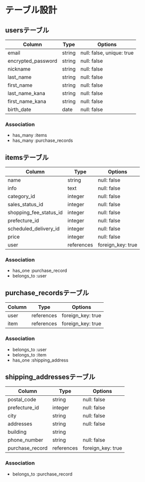 # テーブル設計

## usersテーブル

| Column                | Type    | Options                   |
|-----------------------|---------|---------------------------|
| email                 | string  | null: false, unique: true |
| encrypted_password    | string  | null: false               |
| nickname              | string  | null: false               |
| last_name             | string  | null: false               |
| first_name            | string  | null: false               |
| last_name_kana        | string  | null: false               |
| first_name_kana       | string  | null: false               |
| birth_date            | date    | null: false               |

### Association

- has_many :items
- has_many :purchase_records


## itemsテーブル

| Column                 | Type       | Options           |
|------------------------|------------|-------------------|
| name                   | string     | null: false       |
| info                   | text       | null: false       |
| category_id            | integer    | null: false       |
| sales_status_id        | integer    | null: false       |
| shopping_fee_status_id | integer    | null: false       |
| prefecture_id          | integer    | null: false       |
| scheduled_delivery_id  | integer    | null: false       |
| price                  | integer    | null: false       |
| user                   | references | foreign_key: true |

### Association

- has_one :purchase_record
- belongs_to :user


## purchase_recordsテーブル

| Column | Type       | Options           |
|--------|------------|-------------------|
| user   | references | foreign_key: true |
| item   | references | foreign_key: true |

### Association

- belongs_to :user
- belongs_to :item
- has_one :shipping_address


## shipping_addressesテーブル

| Column          | Type       | Options           |
|-----------------|------------|-------------------|
| postal_code     | string     | null: false       |
| prefecture_id   | integer    | null: false       |
| city            | string     | null: false       |
| addresses       | string     | null: false       |
| building        | string     |                   |
| phone_number    | string     | null: false       |
| purchase_record | references | foreign_key: true |

### Association

- belongs_to :purchase_record
